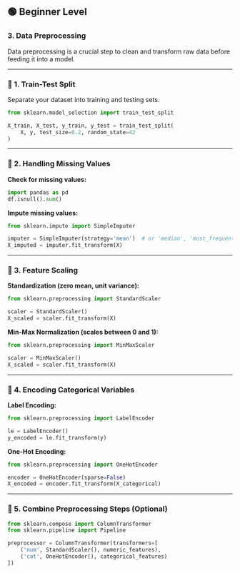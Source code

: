 ## 🟢 Beginner Level

### 3. Data Preprocessing

Data preprocessing is a crucial step to clean and transform raw data before feeding it into a model.

---

### 📌 1. Train-Test Split

Separate your dataset into training and testing sets.

```python
from sklearn.model_selection import train_test_split

X_train, X_test, y_train, y_test = train_test_split(
    X, y, test_size=0.2, random_state=42
)
```

---

### 📌 2. Handling Missing Values

**Check for missing values:**

```python
import pandas as pd
df.isnull().sum()
```

**Impute missing values:**

```python
from sklearn.impute import SimpleImputer

imputer = SimpleImputer(strategy='mean')  # or 'median', 'most_frequent'
X_imputed = imputer.fit_transform(X)
```

---

### 📌 3. Feature Scaling

**Standardization (zero mean, unit variance):**

```python
from sklearn.preprocessing import StandardScaler

scaler = StandardScaler()
X_scaled = scaler.fit_transform(X)
```

**Min-Max Normalization (scales between 0 and 1):**

```python
from sklearn.preprocessing import MinMaxScaler

scaler = MinMaxScaler()
X_scaled = scaler.fit_transform(X)
```

---

### 📌 4. Encoding Categorical Variables

**Label Encoding:**

```python
from sklearn.preprocessing import LabelEncoder

le = LabelEncoder()
y_encoded = le.fit_transform(y)
```

**One-Hot Encoding:**

```python
from sklearn.preprocessing import OneHotEncoder

encoder = OneHotEncoder(sparse=False)
X_encoded = encoder.fit_transform(X_categorical)
```

---

### 📌 5. Combine Preprocessing Steps (Optional)

```python
from sklearn.compose import ColumnTransformer
from sklearn.pipeline import Pipeline

preprocessor = ColumnTransformer(transformers=[
    ('num', StandardScaler(), numeric_features),
    ('cat', OneHotEncoder(), categorical_features)
])
```
